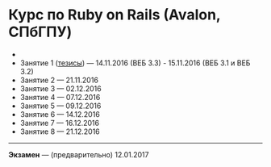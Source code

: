 Курс по Ruby on Rails (Avalon, СПбГПУ)
======================================

* 
* Занятие 1 ([тезисы](lab1.md)) — 14.11.2016 (ВЕБ 3.3) - 15.11.2016  (ВЕБ 3.1 и ВЕБ 3.2)
* Занятие 2 — 21.11.2016
* Занятие 3 — 02.12.2016
* Занятие 4 — 07.12.2016
* Занятие 5 — 09.12.2016
* Занятие 6 — 14.12.2016
* Занятие 7 — 16.12.2016
* Занятие 8 — 21.12.2016

---

**Экзамен** — (предварительно) 12.01.2017
